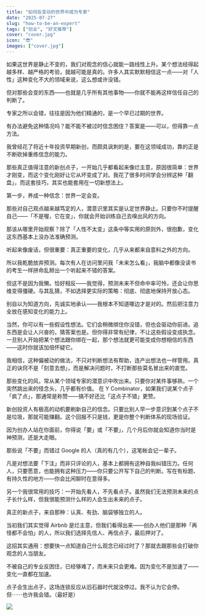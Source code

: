 ```yaml
---
title: "如何在变动的世界中成为专家"
date: "2025-07-27"
slug: "how-to-be-an-expert"
tags: ["创业", "好文推荐"]
cover: "cover.jpg"
icon: "😎"
images: ["cover.jpg"]
---
```

如果这世界是静止不变的，我们对观念的信心就能一路线性上升。某个想法经得起越多样、越严格的考验，就越可能是真的。许多人其实默默相信这一点——对「人性」这种变化不大的领域来说，这么想或许没错。



但对那些会变的东西——也就是几乎所有其他事物——你就不能再这样信任自己的判断了。



专家之所以会错，往往是因为他们精通的，是一个早已过期的世界。



有办法避免这种情况吗？能不能不被过时信念困住？答案是——可以，但得靠一点方法。



我曾经花了将近十年投资早期新创，而颇具讽刺的是，要在这领域成功，靠的正是不断砍掉重练信念的能力。



那些真正值得注意的新创点子，一开始几乎都看起来像烂主意，原因很简单：世界才刚变，而这个变化刚好让它从坏变成了对。我花了很多时间学会分辨这种「翻盘」，而这套技巧，其实也能套用在一切新想法上。



第一步，养成一种信念：世界一定会变。



那些对自己观点越来越笃定的人，潜意识里其实是认定世界静止。只要你不时提醒自己——「不是喔，它在变」，你就会开始训练自己去嗅出风的方向。



那该从哪里开始观察？除了「人性不太变」这条中等实用的原则外，很抱歉，变化这东西基本上没办法准确预测。



听起来像废话，但很重要：真正重要的变化，几乎从来都来自意料之外的方向。



所以我乾脆放弃预测。每次有人在访问里问我「未来怎么看」，我脑中都像没读书的考生一样拼命乱掰出一个听起来不错的答案。



但这不是因为我懒。恰好相反——我觉得，预测未来不但命中率可怜，还会让你思维变得僵硬。与其乱猜，不如选择更实际的策略：彻底、彻底地保持开放心态。



别自以为知道方向，先诚实地承认——我根本不知道哪边才是对的。然后把注意力全放在感知变化的能力上。



当然，你可以有一些假设性想法。它们会稍微绑住你没错，但也会驱动你前进。追东西是会让人兴奋的，猜答案也是。但你得非常有纪律，不让这些假设变成执念。
一旦别人开始把某个想法跟你绑在一起，那个想法就更可能变成你想相信的东西——这时你就该加倍怀疑它。



我相信，这种偏被动的做法，不只对判断想法有帮助，连产出想法也一样管用。真正的诀窍不是「刻意去想」，而是解决问题时，不打断那些莫名冒出来的直觉。



那些变化的风，常从某个领域专家的潜意识中吹出来。只要你对某件事够熟，一个突然跳出来的怪念头，几乎都有价值。
在 Y Combinator，如果我们说某个点子「疯了点」，那通常是称赞——搞不好还比「这点子不错」更赞。



新创投资人有极高的动机要刷新自己的信念。只要比别人早一步意识到某个点子不是垃圾，那就可能赚翻。这个回报不只是钱，更是你整个判断体系的现场验证。



因为创办人站在你面前，你得说「要」或「不要」，几个月后你就会知道你当时是神预测，还是大走眼。



那些说「不要」而错过 Google 的人（真的有几个），这笔帐会记一辈子。



凡是对想法要「下注」而非只评论的人，基本上都拥有这种自我纠错压力。任何人，只要愿意，也能拥有这种压力——你只要公开写下自己的判断。写在有标题、有持久性的地方——你会比闲聊时在意得多。



另一个我很常用的技巧：一开始先看人，不先看点子。虽然我们无法预测未来的点子长什么样，但我很能预测什么样的人会生出未来的点子。



真正的新点子，来自那种：认真、有劲、脑袋够独立的人。



当初我们其实觉得 Airbnb 是烂主意，但我们看得出来——创办人他们是那种「再怪都不会怕」的人，所以我们选择先信人、再信点子，最后押对了。



这招其实通用：想要快一点知道自己什么观念已经过时了？那就去跟那些会打破你观念的人当朋友。



不被自己的专业反困住，已经够难了，而未来只会更难。因为变化不是加速了——变化一直都在加速。



点子会生出点子，这场连锁反应从旧石器时代就没停过。我不认为它会停。
但⋯⋯也许我会错。（最好是）




![](https://prod-files-secure.s3.us-west-2.amazonaws.com/112d0858-5090-4d34-a606-b75eb8d65fd2/46476355-9cf3-4e99-9b7a-3531bc426380/1000202064.png?X-Amz-Algorithm=AWS4-HMAC-SHA256&X-Amz-Content-Sha256=UNSIGNED-PAYLOAD&X-Amz-Credential=ASIAZI2LB4666TYG3IRN%2F20250810%2Fus-west-2%2Fs3%2Faws4_request&X-Amz-Date=20250810T201442Z&X-Amz-Expires=3600&X-Amz-Security-Token=IQoJb3JpZ2luX2VjEKH%2F%2F%2F%2F%2F%2F%2F%2F%2F%2FwEaCXVzLXdlc3QtMiJHMEUCIQDCCGNFRbF9bsem52VOO2jZdcsww8iYRsdb6WiAqQ9klgIgR%2BqNESoY6rUEtI70PXzkvuhsg4UDHVOI3YUE2GDUxeAqiAQI2v%2F%2F%2F%2F%2F%2F%2F%2F%2F%2FARAAGgw2Mzc0MjMxODM4MDUiDJj90TkaGsztQc6QCCrcA05If26tJVYx3VVtJQprgm8oeqXS61o7Xc1uR%2FPTCYXrVNZvhUZCYM%2B%2BVQCwJTtQySVm91l7CxMtpuBkvExaQLzQHs8FUZ9sBnviQMT%2Bn35nxpX%2BtfWmlyMgxdDths0isKB6uhT1gu3RoSpuAU%2FohFAJXLTI7Uy0y%2BjC22Xkmo1XsobyAJD6F6iXRioem6IF7mO3nU3BDmiZtsL10rNcC%2FQHTApETnOoEWrsEohbaqgMRdEPXcQ9d87U0RHMUfkNY1QNst7WFBEuR0SdtiG1LZx6SffwlJvA8m0pCkZTP67ViGMPLMBYbA8m22DpQm0yWVsGOzbqOQ9%2B86LG595SqHTpy5w5wVlhIqSRj470QYiGNFEUb%2FKhsLx4Gw8FUsdZF9aX4izkPp1%2BvyapKfXtoM2Z9kvmQMnhAq2E6iExvj6Dbgqs2HAaJ5skCJZDIzrEWYvxeBUudDR8zPBPis48iHc7MJTng4aSeDyhbupruVQEApHCY6pqZeqeVwYyhMkeINeRVRYjNO%2BfjYrqPcvnHMilpXs0J%2Bkh9OmZm%2BfCW2f%2Flc1v0xiRqoAA9zbw%2FBnCTfcrAtv5CVTMb9cOyVt3%2FE9K2I8uiq0l775QOQotHlql3VhZEyw87FuHaEJ9MJ2f48QGOqUBJGSuWm4EHs45ffGgg3Exzuehz8GeOWI2%2FcwRDUDhBco3%2BRyxfbqr8oUCiC5K6Vy%2F06Ma8yHMKWeYXXXRCSw0ZZhijjvUY4M2KcDp%2BzFJEitniwM2kwhfzxSILtoNik3GhKAmgDR7Td%2B7EPxLI29U%2FFzfqhj227O6RcrtwiI5vPYMwlD4dK63ooeZxskZvsOGSIF6AScn%2FtWgn81X5BFl%2BPlF15DT&X-Amz-Signature=2e87892fd6d2248501c919fbf46c16eb2970793fe719569286dbf0d660d8804f&X-Amz-SignedHeaders=host&x-amz-checksum-mode=ENABLED&x-id=GetObject)

